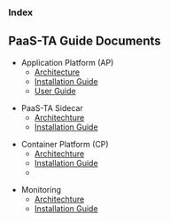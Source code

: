 ### Index

## PaaS-TA Guide Documents  
- Application Platform (AP)  
  - [Architecture](https://github.com/PaaS-TA/application-platform-guide-eng/blob/master/architecture/README.md)  
  - [Installation Guide](https://github.com/PaaS-TA/application-platform-guide-eng/blob/master/install/README.md)  
  - [User Guide](https://github.com/PaaS-TA/application-platform-guide-eng/blob/master/user_guide/README.md)  

+ PaaS-TA Sidecar  
  - [Architechture](https://github.com/PaaS-TA/sidecar-guide-eng/blob/master/architecture/sidecar.md)  
  - [Installation Guide](https://github.com/PaaS-TA/sidecar-guide-eng/tree/master/install/README.md)  

* Container Platform (CP)  
  * [Architechture](https://github.com/PaaS-TA/paas-ta-container-platform-guide-eng/blob/master/architecture/Readme.md)  
  * [Installation Guide](https://github.com/PaaS-TA/paas-ta-container-platform-guide-eng/blob/master/install-guide/Readme.md)  
  * [](https://github.com/PaaS-TA/paas-ta-container-platform-guide-eng/blob/master/use-guide/Readme.md)  
  
+ Monitoring  
  + [Architechture](https://github.com/PaaS-TA/paas-ta-monitoring-guide-eng/blob/master/architecture/PAAS-TA_MONITORING_ARCHITECTURE.md)  
  + [Installation Guide](https://github.com/PaaS-TA/paas-ta-monitoring-guide-eng/blob/master/install/PAAS-TA_MONITORING_INSTALL_GUIDE.md)  
